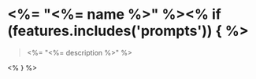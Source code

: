 # <%= "\<%= name %\>" %><% if (features.includes('prompts')) { %>

> <%= "\<%= description %\>" %>
<!--
- version: <%= "\<%= version %\>" %>
- author: <%= "\<%= author %\>" %>
- email: <%= "\<%= email %\>" %>
- url: <%= "\<%= url %\>" %>
- github: <%= "\<%= github %\>" %>
- features: <%= "\<%= features %\>" %>
 --><% } %>
